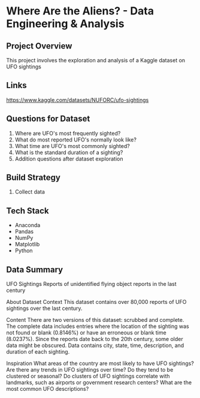 # Where Are the Aliens? - Data Engineering & Analysis

## Project Overview

This project involves the exploration and analysis of a Kaggle dataset on UFO sightings

## Links

https://www.kaggle.com/datasets/NUFORC/ufo-sightings

## Questions for Dataset

1) Where are UFO's most frequently sighted?
2) What do most reported UFO's normally look like?
3) What time are UFO's most commonly sighted?
4) What is the standard duration of a sighting?
5) Addition questions after dataset exploration


## Build Strategy

1) Collect data

## Tech Stack

- Anaconda
- Pandas
- NumPy
- Matplotlib
- Python

## Data Summary

UFO Sightings
Reports of unidentified flying object reports in the last century

About Dataset
Context
This dataset contains over 80,000 reports of UFO sightings over the last century.

Content
There are two versions of this dataset: scrubbed and complete. The complete data includes entries where the location of the sighting was not found or blank (0.8146%) or have an erroneous or blank time (8.0237%). Since the reports date back to the 20th century, some older data might be obscured. Data contains city, state, time, description, and duration of each sighting.

Inspiration
What areas of the country are most likely to have UFO sightings?
Are there any trends in UFO sightings over time? Do they tend to be clustered or seasonal?
Do clusters of UFO sightings correlate with landmarks, such as airports or government research centers?
What are the most common UFO descriptions?

